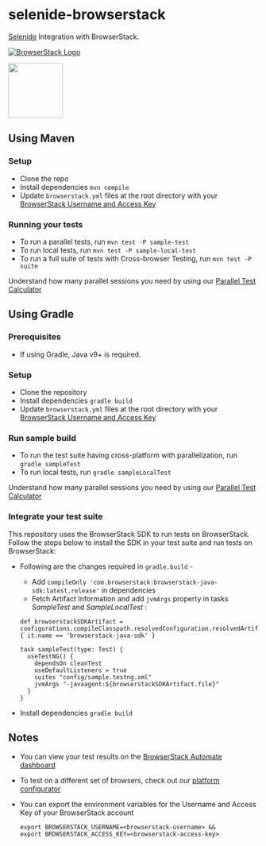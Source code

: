 # selenide-browserstack

[Selenide](http://selenide.org/) Integration with BrowserStack.

<a href="https://www.browserstack.com/automate">![BrowserStack Logo](https://d98b8t1nnulk5.cloudfront.net/production/images/layout/logo-header.png?1469004780)</a>

<a href="http://selenide.org/"><img src ="http://selenide.org/images/selenide-logo-big.png" height = "110"></a>

## Using Maven

### Setup

* Clone the repo
* Install dependencies `mvn compile`
* Update `browserstack.yml` files at the root directory with your [BrowserStack Username and Access Key](https://www.browserstack.com/accounts/settings)

### Running your tests

- To run a parallel tests, run `mvn test -P sample-test`
- To run local tests, run `mvn test -P sample-local-test`
- To run a full suite of tests with Cross-browser Testing, run `mvn test -P suite`

 Understand how many parallel sessions you need by using our [Parallel Test Calculator](https://www.browserstack.com/automate/parallel-calculator?ref=github)

## Using Gradle

### Prerequisites
- If using Gradle, Java v9+ is required.

### Setup

- Clone the repository
- Install dependencies `gradle build`
- Update `browserstack.yml` files at the root directory with your [BrowserStack Username and Access Key](https://www.browserstack.com/accounts/settings)

### Run sample build

- To run the test suite having cross-platform with parallelization, run `gradle sampleTest`
- To run local tests, run `gradle sampleLocalTest`

Understand how many parallel sessions you need by using our [Parallel Test Calculator](https://www.browserstack.com/automate/parallel-calculator?ref=github)

### Integrate your test suite

This repository uses the BrowserStack SDK to run tests on BrowserStack. Follow the steps below to install the SDK in your test suite and run tests on BrowserStack:

* Following are the changes required in `gradle.build` -
  * Add `compileOnly 'com.browserstack:browserstack-java-sdk:latest.release'` in dependencies
  * Fetch Artifact Information and add `jvmArgs` property in tasks *SampleTest* and *SampleLocalTest* :
  ```
  def browserstackSDKArtifact = configurations.compileClasspath.resolvedConfiguration.resolvedArtifacts.find { it.name == 'browserstack-java-sdk' }
  
  task sampleTest(type: Test) {
    useTestNG() {
      dependsOn cleanTest
      useDefaultListeners = true
      suites "config/sample.testng.xml"
      jvmArgs "-javaagent:${browserstackSDKArtifact.file}"
    }
  }
  ```

* Install dependencies `gradle build`

## Notes
* You can view your test results on the [BrowserStack Automate dashboard](https://www.browserstack.com/automate)
* To test on a different set of browsers, check out our [platform configurator](https://www.browserstack.com/automate/java#setting-os-and-browser)
* You can export the environment variables for the Username and Access Key of your BrowserStack account

  ```
  export BROWSERSTACK_USERNAME=<browserstack-username> &&
  export BROWSERSTACK_ACCESS_KEY=<browserstack-access-key>
  ```
